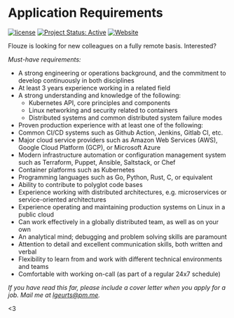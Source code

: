 # Application Requirements

[![license](https://img.shields.io/badge/license-MIT-blue.svg)](https://github.com/lgeurts/lgeurts.github.io/blob/master/LICENSE.md) [![Project Status: Active](http://www.repostatus.org/badges/latest/active.svg)](http://www.repostatus.org/#active) [![Website](https://img.shields.io/website/https/lgeurts.github.io?down_color=red&down_message=Website%20down%21&up_message=Website%20up)](https://lgeurts.github.io)

Flouze is looking for new colleagues on a fully remote basis. Interested?

*Must-have requirements:*

- A strong engineering or operations background, and the commitment to develop continuously in both disciplines
- At least 3 years experience working in a related field
- A strong understanding and knowledge of the following: 
    * Kubernetes API, core principles and components
    * Linux networking and security related to containers
    * Distributed systems and common distributed system failure modes
- Proven production experience with at least one of the following:
- Common CI/CD systems such as Github Action, Jenkins, Gitlab CI, etc.
- Major cloud service providers such as Amazon Web Services (AWS), Google Cloud Platform (GCP), or Microsoft Azure
- Modern infrastructure automation or configuration management system such as Terraform, Puppet, Ansible, Saltstack, or Chef
- Container platforms such as Kubernetes
- Programming languages such as Go, Python, Rust, C, or equivalent
- Ability to contribute to polyglot code bases
- Experience working with distributed architectures, e.g. microservices or service-oriented architectures
- Experience operating and maintaining production systems on Linux in a public cloud
- Can work effectively in a globally distributed team, as well as on your own
- An analytical mind; debugging and problem solving skills are paramount
- Attention to detail and excellent communication skills, both written and verbal
- Flexibility to learn from and work with different technical environments and teams
- Comfortable with working on-call (as part of a regular 24x7 schedule)

*If you have read this far, please include a cover letter when you apply for a job. Mail me at lgeurts@pm.me.*

<3
